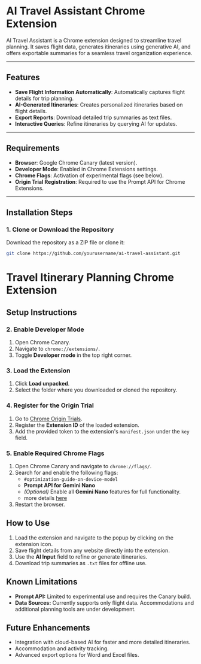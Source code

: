 # AI Travel Assistant Chrome Extension

AI Travel Assistant is a Chrome extension designed to streamline travel planning. It saves flight data, generates itineraries using generative AI, and offers exportable summaries for a seamless travel organization experience.

---

## Features
- **Save Flight Information Automatically**: Automatically captures flight details for trip planning.
- **AI-Generated Itineraries**: Creates personalized itineraries based on flight details.
- **Export Reports**: Download detailed trip summaries as text files.
- **Interactive Queries**: Refine itineraries by querying AI for updates.

---

## Requirements
- **Browser**: Google Chrome Canary (latest version).
- **Developer Mode**: Enabled in Chrome Extensions settings.
- **Chrome Flags**: Activation of experimental flags (see below).
- **Origin Trial Registration**: Required to use the Prompt API for Chrome Extensions.

---

## Installation Steps

### 1. Clone or Download the Repository
Download the repository as a ZIP file or clone it:
```bash
git clone https://github.com/yourusername/ai-travel-assistant.git
```
# Travel Itinerary Planning Chrome Extension

## Setup Instructions

### 2. Enable Developer Mode
1. Open Chrome Canary.
2. Navigate to `chrome://extensions/`.
3. Toggle **Developer mode** in the top right corner.

### 3. Load the Extension
1. Click **Load unpacked**.
2. Select the folder where you downloaded or cloned the repository.

### 4. Register for the Origin Trial
1. Go to [Chrome Origin Trials](https://developer.chrome.com/origintrials/#/trials/active).
2. Register the **Extension ID** of the loaded extension.
3. Add the provided token to the extension's `manifest.json` under the `key` field.

### 5. Enable Required Chrome Flags
1. Open Chrome Canary and navigate to `chrome://flags/`.
2. Search for and enable the following flags:
   - `#optimization-guide-on-device-model`
   - **Prompt API for Gemini Nano**
   - *(Optional)* Enable all **Gemini Nano** features for full functionality.
   - more details [here](https://docs.google.com/document/d/1VG8HIyz361zGduWgNG7R_R8Xkv0OOJ8b5C9QKeCjU0c/edit?tab=t.0#heading=h.an3xowp3af9e) 
3. Restart the browser.

## How to Use
1. Load the extension and navigate to the popup by clicking on the extension icon.
2. Save flight details from any website directly into the extension.
3. Use the **AI Input** field to refine or generate itineraries.
4. Download trip summaries as `.txt` files for offline use.

## Known Limitations
- **Prompt API:** Limited to experimental use and requires the Canary build.
- **Data Sources:** Currently supports only flight data. Accommodations and additional planning tools are under development.

## Future Enhancements
- Integration with cloud-based AI for faster and more detailed itineraries.
- Accommodation and activity tracking.
- Advanced export options for Word and Excel files.

